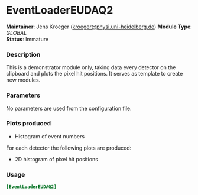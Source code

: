 # EventLoaderEUDAQ2
**Maintainer**: Jens Kroeger (kroeger@physi.uni-heidelberg.de)
**Module Type**: *GLOBAL*  
**Status**: Immature

### Description
This is a demonstrator module only, taking data every detector on the clipboard and plots the pixel hit positions.
It serves as template to create new modules.

### Parameters
No parameters are used from the configuration file.

### Plots produced
* Histogram of event numbers

For each detector the following plots are produced:

* 2D histogram of pixel hit positions

### Usage
```toml
[EventLoaderEUDAQ2]

```
